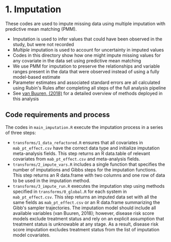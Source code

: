 # 1. Imputation

These codes are used to impute missing data using multiple imputation with predictive mean matching (PMM). 

- Imputation is used to infer values that could have been observed in the study, but were not recorded 
- *Multiple* imputation is used to account for uncertainty in imputed values 
- Codes in this directory show how one might impute missing values for any covariate in the data set using predictive mean matching
- We use PMM for imputation to preserve the relationships and variable ranges present in the data that were observed instead of using a fully model-based estimate 
- Parameter estimates and associated standard errors are all calculated using Rubin's Rules after completing all steps of the full analysis pipeline 
- See [van Buuren, (2018)](https://stefvanbuuren.name/fimd/) for a detailed overview of methods deployed in this analysis

## Code requirements and process 

The codes in `main_imputation.R` execute the imputation process in a series of three steps: 

- `transforms/1_data_refactored.R` ensures that all covariates in `mab_pt_effect.csv` have the correct data type and initialize imputation meta-analysis fields. This step returns an R data.table of relevant covariates from `mab_pt_effect.csv` and meta-analysis fields. 
- `transforms/2_impute_vars.R` includes a single function that specifies the number of imputations and Gibbs steps for the imputation functions. This step returns an R data.frame with two columns and one row of data to be used in the imputation method. 
- `transforms/3_impute_run.R` executes the imputation step using methods specified in `transforms/0_global.R` for each system in `mab_pt_effect.csv`. This step returns an imputed data set with all the same fields as `mab_pt_effect.csv` or an R data.frame summarizing the Gibb's sampler trajectories. The imputation model should include all available variables (van Buuren, 2018); however, disease risk score models exclude treatment status and rely on an explicit assumption that treatment status is unknowable at any stage. As a result, disease risk score imputation excludes treatment status from the list of imputation model covariates. 
